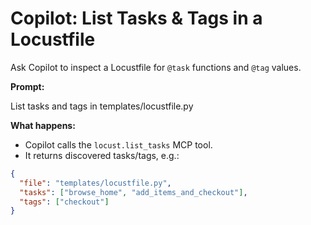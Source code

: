 # Copilot: List Tasks & Tags in a Locustfile

Ask Copilot to inspect a Locustfile for `@task` functions and `@tag` values.

**Prompt:**

List tasks and tags in templates/locustfile.py

**What happens:**
- Copilot calls the `locust.list_tasks` MCP tool.
- It returns discovered tasks/tags, e.g.:
```json
{
  "file": "templates/locustfile.py",
  "tasks": ["browse_home", "add_items_and_checkout"],
  "tags": ["checkout"]
}
